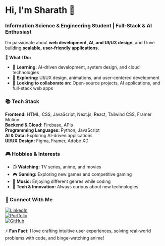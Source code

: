 # Hi, I'm Sharath 👋  
### Information Science & Engineering Student | Full-Stack & AI Enthusiast  

I’m passionate about **web development, AI, and UI/UX design**, and I love building **scalable, user-friendly applications**.  

🚀 **What I Do:**  
- 🌱 **Learning:** AI-driven development, system design, and cloud technologies  
- 🎨 **Exploring:** UI/UX design, animations, and user-centered development  
- 👯 **Looking to collaborate on:** Open-source projects, AI applications, and full-stack web apps  

### 📚 Tech Stack  
**Frontend:** HTML, CSS, JavaScript, Next.js, React, Tailwind CSS, Framer Motion  
**Backend & Cloud:** Firebase, APIs  
**Programming Languages:** Python, JavaScript  
**AI & Data:** Exploring AI-driven applications  
**UI/UX Design:** Figma, Framer, Adobe XD  

### 🎮 Hobbies & Interests  
- 📺 **Watching:** TV series, anime, and movies  
- 🎮 **Gaming:** Exploring new games and competitive gaming  
- 🎵 **Music:** Enjoying different genres while coding  
- 🚀 **Tech & Innovation:** Always curious about new technologies  

### 🔗 Connect With Me  
[![LinkedIn](https://img.shields.io/badge/LinkedIn-%230077B5.svg?style=for-the-badge&logo=linkedin&logoColor=white)](https://www.linkedin.com/in/sharath-naganagoudar/)  
[![Portfolio](https://img.shields.io/badge/Portfolio-%2312100E.svg?style=for-the-badge&logo=firefox&logoColor=white)](https://your-portfolio-site.com/)  
[![GitHub](https://img.shields.io/badge/GitHub-%2312100E.svg?style=for-the-badge&logo=github&logoColor=white)](https://github.com/nsharath009)  


⚡ **Fun Fact:** I love crafting intuitive user experiences, solving real-world problems with code, and binge-watching anime!  

